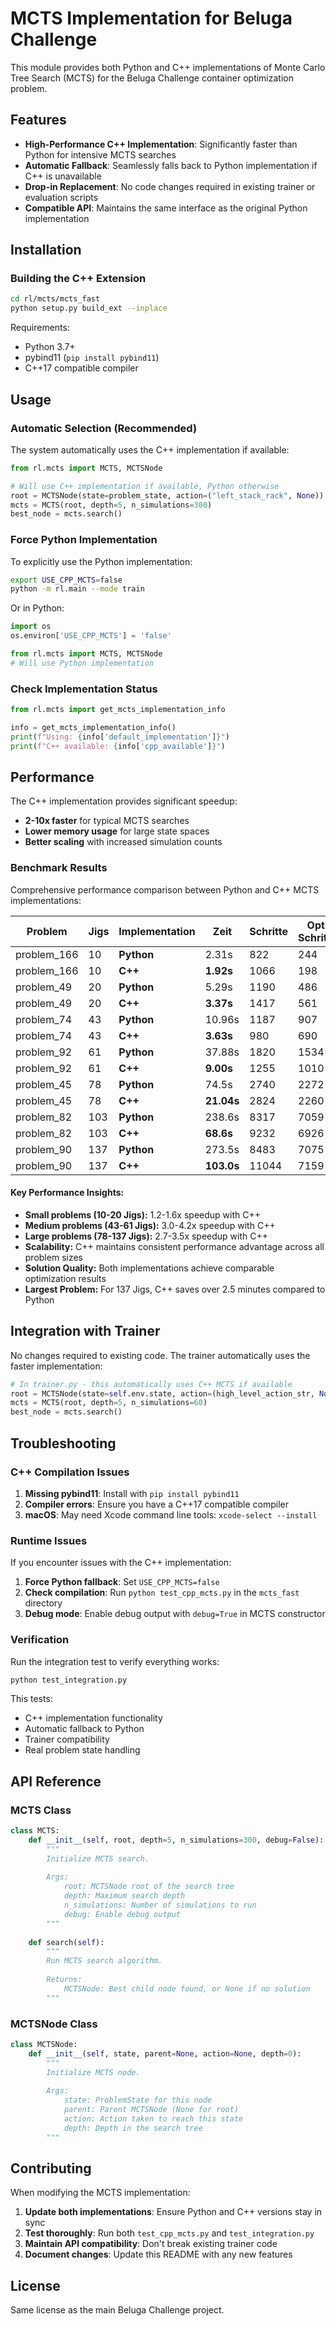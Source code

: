 # MCTS Implementation for Beluga Challenge

This module provides both Python and C++ implementations of Monte Carlo Tree Search (MCTS) for the Beluga Challenge container optimization problem.

## Features

- **High-Performance C++ Implementation**: Significantly faster than Python for intensive MCTS searches
- **Automatic Fallback**: Seamlessly falls back to Python implementation if C++ is unavailable
- **Drop-in Replacement**: No code changes required in existing trainer or evaluation scripts
- **Compatible API**: Maintains the same interface as the original Python implementation

## Installation

### Building the C++ Extension

```bash
cd rl/mcts/mcts_fast
python setup.py build_ext --inplace
```

Requirements:
- Python 3.7+
- pybind11 (`pip install pybind11`)
- C++17 compatible compiler

## Usage

### Automatic Selection (Recommended)

The system automatically uses the C++ implementation if available:

```python
from rl.mcts import MCTS, MCTSNode

# Will use C++ implementation if available, Python otherwise
root = MCTSNode(state=problem_state, action=("left_stack_rack", None))
mcts = MCTS(root, depth=5, n_simulations=300)
best_node = mcts.search()
```

### Force Python Implementation

To explicitly use the Python implementation:

```bash
export USE_CPP_MCTS=false
python -m rl.main --mode train
```

Or in Python:

```python
import os
os.environ['USE_CPP_MCTS'] = 'false'

from rl.mcts import MCTS, MCTSNode
# Will use Python implementation
```

### Check Implementation Status

```python
from rl.mcts import get_mcts_implementation_info

info = get_mcts_implementation_info()
print(f"Using: {info['default_implementation']}")
print(f"C++ available: {info['cpp_available']}")
```

## Performance

The C++ implementation provides significant speedup:

- **2-10x faster** for typical MCTS searches
- **Lower memory usage** for large state spaces
- **Better scaling** with increased simulation counts

### Benchmark Results

Comprehensive performance comparison between Python and C++ MCTS implementations:

| Problem | Jigs | Implementation | Zeit | Schritte | Opt. Schritte | Optimierung | Speedup |
|---------|------|----------------|------|----------|---------------|-------------|---------|
| problem_166 | 10 | **Python** | 2.31s | 822 | 244 | 70.32% | - |
| problem_166 | 10 | **C++** | **1.92s** | 1066 | 198 | 81.43% | **1.20x** |
| problem_49 | 20 | **Python** | 5.29s | 1190 | 486 | 59.16% | - |
| problem_49 | 20 | **C++** | **3.37s** | 1417 | 561 | 60.41% | **1.57x** |
| problem_74 | 43 | **Python** | 10.96s | 1187 | 907 | 23.59% | - |
| problem_74 | 43 | **C++** | **3.63s** | 980 | 690 | 29.59% | **3.02x** |
| problem_92 | 61 | **Python** | 37.88s | 1820 | 1534 | 15.71% | - |
| problem_92 | 61 | **C++** | **9.00s** | 1255 | 1010 | 19.52% | **4.21x** |
| problem_45 | 78 | **Python** | 74.5s | 2740 | 2272 | 17.08% | - |
| problem_45 | 78 | **C++** | **21.04s** | 2824 | 2260 | 19.97% | **3.54x** |
| problem_82 | 103 | **Python** | 238.6s | 8317 | 7059 | 15.13% | - |
| problem_82 | 103 | **C++** | **68.6s** | 9232 | 6926 | 24.98% | **3.48x** |
| problem_90 | 137 | **Python** | 273.5s | 8483 | 7075 | 16.60% | - |
| problem_90 | 137 | **C++** | **103.0s** | 11044 | 7159 | 35.18% | **2.66x** |

#### Key Performance Insights:

- **Small problems (10-20 Jigs):** 1.2-1.6x speedup with C++
- **Medium problems (43-61 Jigs):** 3.0-4.2x speedup with C++  
- **Large problems (78-137 Jigs):** 2.7-3.5x speedup with C++
- **Scalability:** C++ maintains consistent performance advantage across all problem sizes
- **Solution Quality:** Both implementations achieve comparable optimization results
- **Largest Problem:** For 137 Jigs, C++ saves over 2.5 minutes compared to Python

## Integration with Trainer

No changes required to existing code. The trainer automatically uses the faster implementation:

```python
# In trainer.py - this automatically uses C++ MCTS if available
root = MCTSNode(state=self.env.state, action=(high_level_action_str, None))
mcts = MCTS(root, depth=5, n_simulations=60)
best_node = mcts.search()
```

## Troubleshooting

### C++ Compilation Issues

1. **Missing pybind11**: Install with `pip install pybind11`
2. **Compiler errors**: Ensure you have a C++17 compatible compiler
3. **macOS**: May need Xcode command line tools: `xcode-select --install`

### Runtime Issues

If you encounter issues with the C++ implementation:

1. **Force Python fallback**: Set `USE_CPP_MCTS=false`
2. **Check compilation**: Run `python test_cpp_mcts.py` in the `mcts_fast` directory
3. **Debug mode**: Enable debug output with `debug=True` in MCTS constructor

### Verification

Run the integration test to verify everything works:

```bash
python test_integration.py
```

This tests:
- C++ implementation functionality
- Automatic fallback to Python
- Trainer compatibility
- Real problem state handling

## API Reference

### MCTS Class

```python
class MCTS:
    def __init__(self, root, depth=5, n_simulations=300, debug=False):
        """
        Initialize MCTS search.
        
        Args:
            root: MCTSNode root of the search tree
            depth: Maximum search depth
            n_simulations: Number of simulations to run
            debug: Enable debug output
        """
    
    def search(self):
        """
        Run MCTS search algorithm.
        
        Returns:
            MCTSNode: Best child node found, or None if no solution
        """
```

### MCTSNode Class

```python
class MCTSNode:
    def __init__(self, state, parent=None, action=None, depth=0):
        """
        Initialize MCTS node.
        
        Args:
            state: ProblemState for this node
            parent: Parent MCTSNode (None for root)
            action: Action taken to reach this state
            depth: Depth in the search tree
        """
```

## Contributing

When modifying the MCTS implementation:

1. **Update both implementations**: Ensure Python and C++ versions stay in sync
2. **Test thoroughly**: Run both `test_cpp_mcts.py` and `test_integration.py`
3. **Maintain API compatibility**: Don't break existing trainer code
4. **Document changes**: Update this README with any new features

## License

Same license as the main Beluga Challenge project.